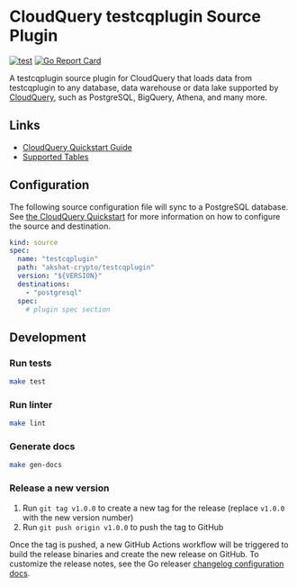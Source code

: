 # CloudQuery testcqplugin Source Plugin

[![test](https://github.com/akshat-crypto/cq-source-testcqplugin/actions/workflows/test.yaml/badge.svg)](https://github.com/akshat-crypto/cq-source-testcqplugin/actions/workflows/test.yaml)
[![Go Report Card](https://goreportcard.com/badge/github.com/akshat-crypto/cq-source-testcqplugin)](https://goreportcard.com/report/github.com/akshat-crypto/cq-source-testcqplugin)

A testcqplugin source plugin for CloudQuery that loads data from testcqplugin to any database, data warehouse or data lake supported by [CloudQuery](https://www.cloudquery.io/), such as PostgreSQL, BigQuery, Athena, and many more.

## Links

 - [CloudQuery Quickstart Guide](https://www.cloudquery.io/docs/quickstart)
 - [Supported Tables](docs/tables/README.md)


## Configuration

The following source configuration file will sync to a PostgreSQL database. See [the CloudQuery Quickstart](https://www.cloudquery.io/docs/quickstart) for more information on how to configure the source and destination.

```yaml
kind: source
spec:
  name: "testcqplugin"
  path: "akshat-crypto/testcqplugin"
  version: "${VERSION}"
  destinations:
    - "postgresql"
  spec:
    # plugin spec section
```

## Development

### Run tests

```bash
make test
```

### Run linter

```bash
make lint
```

### Generate docs

```bash
make gen-docs
```

### Release a new version

1. Run `git tag v1.0.0` to create a new tag for the release (replace `v1.0.0` with the new version number)
2. Run `git push origin v1.0.0` to push the tag to GitHub  

Once the tag is pushed, a new GitHub Actions workflow will be triggered to build the release binaries and create the new release on GitHub.
To customize the release notes, see the Go releaser [changelog configuration docs](https://goreleaser.com/customization/changelog/#changelog).
